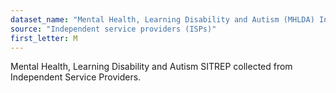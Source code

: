 ```yaml
---
dataset_name: "Mental Health, Learning Disability and Autism (MHLDA) Independent Service Providers (ISP) SITREP"
source: "Independent service providers (ISPs)"
first_letter: M
---
```

Mental Health, Learning Disability and Autism SITREP collected from Independent Service Providers.